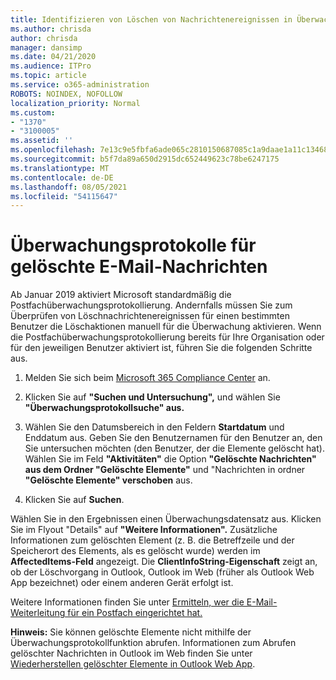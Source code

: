 ```yaml
---
title: Identifizieren von Löschen von Nachrichtenereignissen in Überwachungsprotokollen
ms.author: chrisda
author: chrisda
manager: dansimp
ms.date: 04/21/2020
ms.audience: ITPro
ms.topic: article
ms.service: o365-administration
ROBOTS: NOINDEX, NOFOLLOW
localization_priority: Normal
ms.custom:
- "1370"
- "3100005"
ms.assetid: ''
ms.openlocfilehash: 7e13c9e5fbfa6ade065c2810150687085c1a9daae1a11c134688ec9a83ad37d9
ms.sourcegitcommit: b5f7da89a650d2915dc652449623c78be6247175
ms.translationtype: MT
ms.contentlocale: de-DE
ms.lasthandoff: 08/05/2021
ms.locfileid: "54115647"
---
```

# <a name="audit-logs-for-deleted-email-messages"></a>Überwachungsprotokolle für gelöschte E-Mail-Nachrichten

Ab Januar 2019 aktiviert Microsoft standardmäßig die Postfachüberwachungsprotokollierung. Andernfalls müssen Sie zum Überprüfen von Löschnachrichtenereignissen für einen bestimmten Benutzer die Löschaktionen manuell für die Überwachung aktivieren. Wenn die Postfachüberwachungsprotokollierung bereits für Ihre Organisation oder für den jeweiligen Benutzer aktiviert ist, führen Sie die folgenden Schritte aus.

1. Melden Sie sich beim [Microsoft 365 Compliance Center](https://protection.office.com/) an.

2. Klicken Sie auf **"Suchen und Untersuchung",** und wählen Sie **"Überwachungsprotokollsuche" aus.**

3. Wählen Sie den Datumsbereich in den Feldern **Startdatum** und Enddatum aus.  Geben Sie den Benutzernamen für den Benutzer an, den Sie untersuchen möchten (den Benutzer, der die Elemente gelöscht hat). Wählen Sie im Feld **"Aktivitäten"** die Option **"Gelöschte Nachrichten" aus dem Ordner "Gelöschte Elemente"** und "Nachrichten in ordner **"Gelöschte Elemente" verschoben** aus.

4. Klicken Sie auf **Suchen**.

Wählen Sie in den Ergebnissen einen Überwachungsdatensatz aus. Klicken Sie im Flyout "Details" auf **"Weitere Informationen".** Zusätzliche Informationen zum gelöschten Element (z. B. die Betreffzeile und der Speicherort des Elements, als es gelöscht wurde) werden im **AffectedItems-Feld** angezeigt. Die **ClientInfoString-Eigenschaft** zeigt an, ob der Löschvorgang in Outlook, Outlook im Web (früher als Outlook Web App bezeichnet) oder einem anderen Gerät erfolgt ist.

Weitere Informationen finden Sie unter [Ermitteln, wer die E-Mail-Weiterleitung für ein Postfach eingerichtet hat.](/microsoft-365/compliance/auditing-troubleshooting-scenarios#determine-if-a-user-deleted-email-items)

**Hinweis:** Sie können gelöschte Elemente nicht mithilfe der Überwachungsprotokollfunktion abrufen. Informationen zum Abrufen gelöschter Nachrichten in Outlook im Web finden Sie unter [Wiederherstellen gelöschter Elemente in Outlook Web App](https://support.office.com/article/C3D8FC15-EEEF-4F1C-81DF-E27964B7EDD4).
